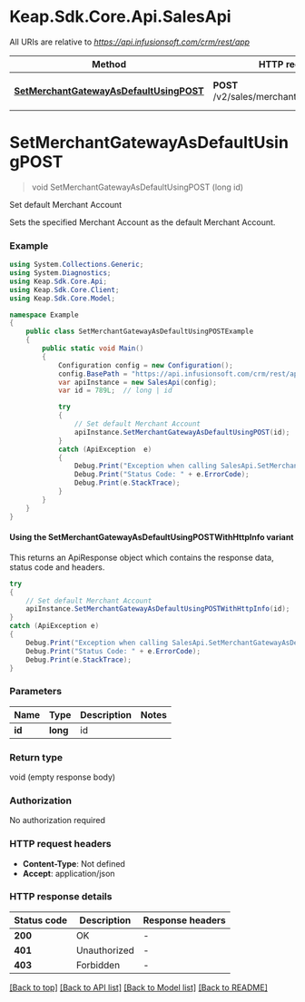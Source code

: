 # Keap.Sdk.Core.Api.SalesApi

All URIs are relative to *https://api.infusionsoft.com/crm/rest/app*

| Method | HTTP request | Description |
|--------|--------------|-------------|
| [**SetMerchantGatewayAsDefaultUsingPOST**](SalesApi.md#setmerchantgatewayasdefaultusingpost) | **POST** /v2/sales/merchants/{id}:setDefault | Set default Merchant Account |

<a id="setmerchantgatewayasdefaultusingpost"></a>
# **SetMerchantGatewayAsDefaultUsingPOST**
> void SetMerchantGatewayAsDefaultUsingPOST (long id)

Set default Merchant Account

Sets the specified Merchant Account as the default Merchant Account.

### Example
```csharp
using System.Collections.Generic;
using System.Diagnostics;
using Keap.Sdk.Core.Api;
using Keap.Sdk.Core.Client;
using Keap.Sdk.Core.Model;

namespace Example
{
    public class SetMerchantGatewayAsDefaultUsingPOSTExample
    {
        public static void Main()
        {
            Configuration config = new Configuration();
            config.BasePath = "https://api.infusionsoft.com/crm/rest/app";
            var apiInstance = new SalesApi(config);
            var id = 789L;  // long | id

            try
            {
                // Set default Merchant Account
                apiInstance.SetMerchantGatewayAsDefaultUsingPOST(id);
            }
            catch (ApiException  e)
            {
                Debug.Print("Exception when calling SalesApi.SetMerchantGatewayAsDefaultUsingPOST: " + e.Message);
                Debug.Print("Status Code: " + e.ErrorCode);
                Debug.Print(e.StackTrace);
            }
        }
    }
}
```

#### Using the SetMerchantGatewayAsDefaultUsingPOSTWithHttpInfo variant
This returns an ApiResponse object which contains the response data, status code and headers.

```csharp
try
{
    // Set default Merchant Account
    apiInstance.SetMerchantGatewayAsDefaultUsingPOSTWithHttpInfo(id);
}
catch (ApiException e)
{
    Debug.Print("Exception when calling SalesApi.SetMerchantGatewayAsDefaultUsingPOSTWithHttpInfo: " + e.Message);
    Debug.Print("Status Code: " + e.ErrorCode);
    Debug.Print(e.StackTrace);
}
```

### Parameters

| Name | Type | Description | Notes |
|------|------|-------------|-------|
| **id** | **long** | id |  |

### Return type

void (empty response body)

### Authorization

No authorization required

### HTTP request headers

 - **Content-Type**: Not defined
 - **Accept**: application/json


### HTTP response details
| Status code | Description | Response headers |
|-------------|-------------|------------------|
| **200** | OK |  -  |
| **401** | Unauthorized |  -  |
| **403** | Forbidden |  -  |

[[Back to top]](#) [[Back to API list]](../README.md#documentation-for-api-endpoints) [[Back to Model list]](../README.md#documentation-for-models) [[Back to README]](../README.md)

